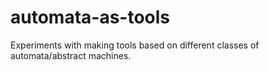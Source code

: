 # automata-as-tools
Experiments with making tools based on different classes of automata/abstract machines.
